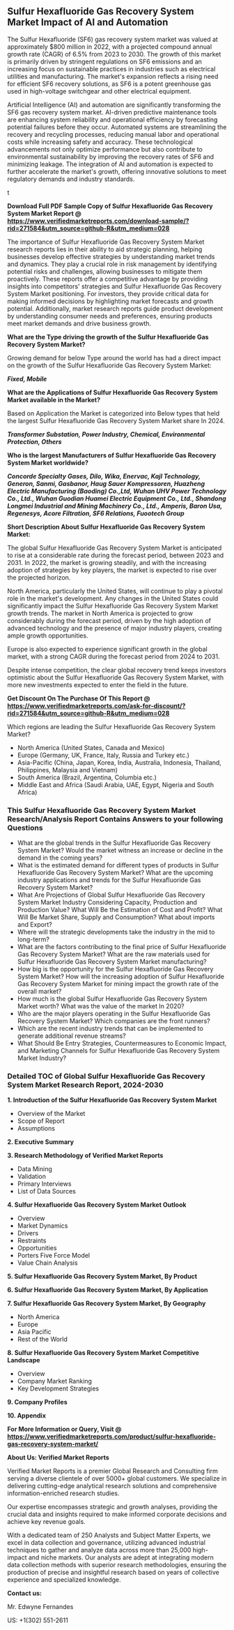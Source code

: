 <h2>Sulfur Hexafluoride Gas Recovery System Market Impact of AI and Automation</h2><p>The Sulfur Hexafluoride (SF6) gas recovery system market was valued at approximately $800 million in 2022, with a projected compound annual growth rate (CAGR) of 6.5% from 2023 to 2030. The growth of this market is primarily driven by stringent regulations on SF6 emissions and an increasing focus on sustainable practices in industries such as electrical utilities and manufacturing. The market's expansion reflects a rising need for efficient SF6 recovery solutions, as SF6 is a potent greenhouse gas used in high-voltage switchgear and other electrical equipment.</p><p>Artificial Intelligence (AI) and automation are significantly transforming the SF6 gas recovery system market. AI-driven predictive maintenance tools are enhancing system reliability and operational efficiency by forecasting potential failures before they occur. Automated systems are streamlining the recovery and recycling processes, reducing manual labor and operational costs while increasing safety and accuracy. These technological advancements not only optimize performance but also contribute to environmental sustainability by improving the recovery rates of SF6 and minimizing leakage. The integration of AI and automation is expected to further accelerate the market's growth, offering innovative solutions to meet regulatory demands and industry standards.</p>t</p><p id="" class=""><strong>Download Full PDF Sample Copy of Sulfur Hexafluoride Gas Recovery System Market Report @ <a href="https://www.verifiedmarketreports.com/download-sample/?rid=271584&utm_source=github-R&utm_medium=028" target="_blank">https://www.verifiedmarketreports.com/download-sample/?rid=271584&utm_source=github-R&utm_medium=028</a></strong></p><p>The importance of&nbsp;Sulfur Hexafluoride Gas Recovery System Market research reports lies in their ability to aid strategic planning, helping businesses develop effective strategies by understanding market trends and dynamics. They play a crucial role in risk management by identifying potential risks and challenges, allowing businesses to mitigate them proactively. These reports offer a competitive advantage by providing insights into competitors' strategies and Sulfur Hexafluoride Gas Recovery System Market positioning. For investors, they provide critical data for making informed decisions by highlighting market forecasts and growth potential. Additionally, market research reports guide product development by understanding consumer needs and preferences, ensuring products meet market demands and drive business growth.</p><p><strong>What are the&nbsp;Type driving the growth of the Sulfur Hexafluoride Gas Recovery System Market?</strong></p><p id="" class="">Growing demand for below Type around the world has had a direct impact on the growth of the Sulfur Hexafluoride Gas Recovery System Market:</p><em><strong>Fixed, Mobile</strong></em></p><strong>What are the&nbsp;Applications&nbsp;of Sulfur Hexafluoride Gas Recovery System Market available in the Market?</strong></p><p id="" class="">Based on Application the Market is categorized into Below types that held the largest Sulfur Hexafluoride Gas Recovery System Market share In 2024.</p><em><strong>Transformer Substation, Power Industry, Chemical, Environmental Protection, Others</strong></em></p><strong>Who is the largest Manufacturers of Sulfur Hexafluoride Gas Recovery System Market worldwide?</strong></p><p><em><strong>Concorde Specialty Gases, Dilo, Wika, Enervac, Kajl Technology, Generon, Sanmi, Gasbanor, Haug Sauer Kompressoren, Huazheng Electric Manufacturing (Baoding) Co.,Ltd, Wuhan UHV Power Technology Co., Ltd., Wuhan Guodian Huamei Electric Equipment Co., Ltd., Shandong Longmei Industrial and Mining Machinery Co., Ltd., Amperis, Baron Usa, Regenesys, Acore Filtration, SF6 Relations, Fuootech Group</strong></em></p><p id="" class=""><strong>Short Description About Sulfur Hexafluoride Gas Recovery System Market:</strong></p><p>The global Sulfur Hexafluoride Gas Recovery System Market is anticipated to rise at a considerable rate during the forecast period, between 2023 and 2031. In 2022, the market is growing steadily, and with the increasing adoption of strategies by key players, the market is expected to rise over the projected horizon.</p><p>North America, particularly the United States, will continue to play a pivotal role in the market's development. Any changes in the United States could significantly impact the Sulfur Hexafluoride Gas Recovery System Market growth trends. The market in North America is projected to grow considerably during the forecast period, driven by the high adoption of advanced technology and the presence of major industry players, creating ample growth opportunities.</p><p>Europe is also expected to experience significant growth in the global market, with a strong CAGR during the forecast period from 2024 to 2031.</p><p>Despite intense competition, the clear global recovery trend keeps investors optimistic about the Sulfur Hexafluoride Gas Recovery System Market, with more new investments expected to enter the field in the future.</p><p id="" class=""><strong>Get Discount On The Purchase Of This Report @ <a href="https://www.verifiedmarketreports.com/ask-for-discount/?rid=271584&utm_source=github-R&utm_medium=028" target="_blank">https://www.verifiedmarketreports.com/ask-for-discount/?rid=271584&utm_source=github-R&utm_medium=028</a></strong></p>Which regions are leading the Sulfur Hexafluoride Gas Recovery System Market?</p><ul><li>North America (United States, Canada and Mexico)</li><li>Europe (Germany, UK, France, Italy, Russia and Turkey etc.)</li><li>Asia-Pacific (China, Japan, Korea, India, Australia, Indonesia, Thailand, Philippines, Malaysia and Vietnam)</li><li>South America (Brazil, Argentina, Columbia etc.)</li><li>Middle East and Africa (Saudi Arabia, UAE, Egypt, Nigeria and South Africa)</li></ul><h3 id="" class="">This Sulfur Hexafluoride Gas Recovery System Market Research/Analysis Report Contains Answers to your following Questions</h3><ul><li>What are the global trends in the Sulfur Hexafluoride Gas Recovery System Market? Would the market witness an increase or decline in the demand in the coming years?</li><li>What is the estimated demand for different types of products in Sulfur Hexafluoride Gas Recovery System Market? What are the upcoming industry applications and trends for the Sulfur Hexafluoride Gas Recovery System Market?</li><li>What Are Projections of Global Sulfur Hexafluoride Gas Recovery System Market Industry Considering Capacity, Production and Production Value? What Will Be the Estimation of Cost and Profit? What Will Be Market Share, Supply and Consumption? What about imports and Export?</li><li>Where will the strategic developments take the industry in the mid to long-term?</li><li>What are the factors contributing to the final price of Sulfur Hexafluoride Gas Recovery System Market? What are the raw materials used for Sulfur Hexafluoride Gas Recovery System Market manufacturing?</li><li>How big is the opportunity for the Sulfur Hexafluoride Gas Recovery System Market? How will the increasing adoption of Sulfur Hexafluoride Gas Recovery System Market for mining impact the growth rate of the overall market?</li><li>How much is the global Sulfur Hexafluoride Gas Recovery System Market worth? What was the value of the market In 2020?</li><li>Who are the major players operating in the Sulfur Hexafluoride Gas Recovery System Market? Which companies are the front runners?</li><li>Which are the recent industry trends that can be implemented to generate additional revenue streams?</li><li>What Should Be Entry Strategies, Countermeasures to Economic Impact, and Marketing Channels for Sulfur Hexafluoride Gas Recovery System Market Industry?</li></ul><h3 id="" class="">Detailed TOC of Global Sulfur Hexafluoride Gas Recovery System Market Research Report, 2024-2030</h3><p id="" class=""><strong>1. Introduction of the Sulfur Hexafluoride Gas Recovery System Market</strong></p><ul><li>Overview of the Market</li><li>Scope of Report</li><li>Assumptions</li></ul><p id="" class=""><strong>2. Executive Summary</strong></p><p id="" class=""><strong>3. Research Methodology of Verified Market Reports</strong></p><ul><li>Data Mining</li><li>Validation</li><li>Primary Interviews</li><li>List of Data Sources</li></ul><p id="" class=""><strong>4. Sulfur Hexafluoride Gas Recovery System Market Outlook</strong></p><ul><li>Overview</li><li>Market Dynamics</li><li>Drivers</li><li>Restraints</li><li>Opportunities</li><li>Porters Five Force Model</li><li>Value Chain Analysis</li></ul><p id="" class=""><strong>5. Sulfur Hexafluoride Gas Recovery System Market, By Product</strong></p><p id="" class=""><strong>6. Sulfur Hexafluoride Gas Recovery System Market, By Application</strong></p><p id="" class=""><strong>7. Sulfur Hexafluoride Gas Recovery System Market, By Geography</strong></p><ul><li>North America</li><li>Europe</li><li>Asia Pacific</li><li>Rest of the World</li></ul><p id="" class=""><strong>8. Sulfur Hexafluoride Gas Recovery System Market Competitive Landscape</strong></p><ul><li>Overview</li><li>Company Market Ranking</li><li>Key Development Strategies</li></ul><p id="" class=""><strong>9. Company Profiles</strong></p><p id="" class=""><strong>10. Appendix</strong></p><p id="" class=""><strong>For More Information or Query, Visit @ <a href="https://www.verifiedmarketreports.com/product/sulfur-hexafluoride-gas-recovery-system-market/" target="_blank">https://www.verifiedmarketreports.com/product/sulfur-hexafluoride-gas-recovery-system-market/</a></strong></p><p id="" class=""><strong>About Us: Verified Market Reports</strong></p><p id="" class="">Verified Market Reports is a premier Global Research and Consulting firm serving a diverse clientele of over 5000+ global customers. We specialize in delivering cutting-edge analytical research solutions and comprehensive information-enriched research studies.</p><p id="" class="">Our expertise encompasses strategic and growth analyses, providing the crucial data and insights required to make informed corporate decisions and achieve key revenue goals.</p><p id="" class="">With a dedicated team of 250 Analysts and Subject Matter Experts, we excel in data collection and governance, utilizing advanced industrial techniques to gather and analyze data across more than 25,000 high-impact and niche markets. Our analysts are adept at integrating modern data collection methods with superior research methodologies, ensuring the production of precise and insightful research based on years of collective experience and specialized knowledge.</p><p id="" class=""><strong>Contact us:</strong></p><p id="" class="">Mr. Edwyne Fernandes</p><p id="" class="">US: +1(302) 551-2611</p>
